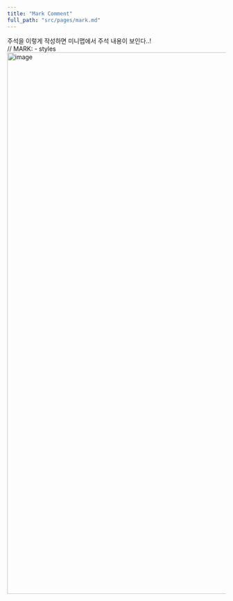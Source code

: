 ```yaml
---
title: "Mark Comment"
full_path: "src/pages/mark.md"
---
```



주석을 이렇게 작성하면 미니맵에서 주석 내용이 보인다..!  
// MARK: - styles
<img width="1247" alt="image" src="https://github.com/user-attachments/assets/72be70dd-9820-4a3f-8401-0519b8b502bc">
